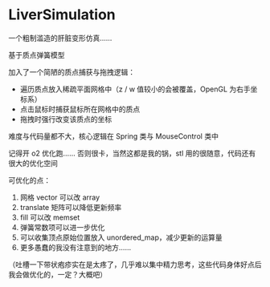 # LiverSimulation
一个粗制滥造的肝脏变形仿真……

基于质点弹簧模型

加入了一个简陋的质点捕获与拖拽逻辑：
* 遍历质点放入稀疏平面网格中（z / w 值较小的会被覆盖，OpenGL 为右手坐标系）
* 点击鼠标时捕获鼠标所在网格中的质点
* 拖拽时强行改变该质点的坐标

难度与代码量都不大，核心逻辑在 Spring 类与 MouseControl 类中

记得开 o2 优化跑…… 否则很卡，当然这都是我的锅，stl 用的很随意，代码还有很大的优化空间

可优化的点：
1. 网格 vector 可以改 array
2. translate 矩阵可以降低更新频率
3. fill 可以改 memset
4. 弹簧常数项可以进一步优化
5. 可以收集顶点原始位置放入 unordered_map，减少更新的运算量
6. 更多愚蠢的我没有注意到的地方……

（吐槽一下带状疱疹实在是太疼了，几乎难以集中精力思考，这些代码身体好点后我会做优化的，一定？大概吧）

